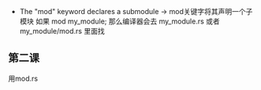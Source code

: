 * The "mod" keyword declares a submodule
-> mod关键字将其声明一个子模块
如果 mod my_module;
那么编译器会去 my_module.rs 或者 my_module/mod.rs 里面找

## 第二课
用mod.rs
